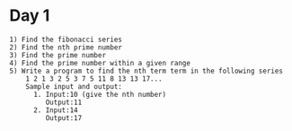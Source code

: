 # Day 1
    1) Find the fibonacci series
    2) Find the nth prime number
    3) Find the prime number
    4) Find the prime number within a given range
    5) Write a program to find the nth term term in the following series
        1 2 1 3 2 5 3 7 5 11 8 13 13 17...
        Sample input and output:
          1. Input:10 (give the nth number)
             Output:11
          2. Input:14
             Output:17
